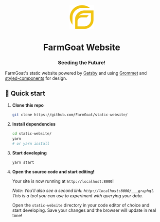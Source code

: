 <p align="center">
    <img alt="FarmGoat logo" src="_assets/FarmGoat_Logo.svg" width="80" />
</p>
<h1 align="center">
  FarmGoat Website
</h1>
<h3 align="center">
 Seeding the Future!
</h3>

FarmGoat's static website powered by [Gatsby](https://www.gatsbyjs.org/) and using [Grommet](https://v2.grommet.io/) and [styled-components](https://www.styled-components.com/) for design.

## 🚀 Quick start

1.  **Clone this repo**

    ```sh
    git clone https://github.com/FarmGoat/static-website/
    ```

1.  **Install dependencies**

    ```sh
    cd static-website/
    yarn
    # or yarn install
    ```

1.  **Start developing**

    ```sh
    yarn start
    ```

1.  **Open the source code and start editing!**

    Your site is now running at `http://localhost:8000`!

    _Note: You'll also see a second link: _`http://localhost:8000/___graphql`_. This is a tool you can use to experiment with querying your data._

    Open the `static-website` directory in your code editor of choice and start developing. Save your changes and the browser will update in real time!
